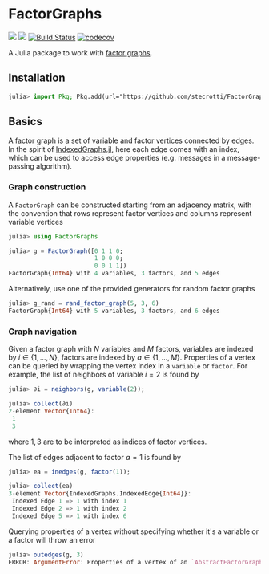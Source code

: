 # FactorGraphs

[![](https://img.shields.io/badge/docs-stable-blue.svg)](https://stecrotti.github.io/FactorGraphs.jl/stable)
[![](https://img.shields.io/badge/docs-dev-blue.svg)](https://stecrotti.github.io/FactorGraphs.jl/dev)
[![Build Status](https://github.com/stecrotti/FactorGraphs.jl/actions/workflows/CI.yml/badge.svg?branch=main)](https://github.com/stecrotti/FactorGraphs.jl/actions/workflows/CI.yml?query=branch%3Amain)
[![codecov](https://codecov.io/gh/stecrotti/FactorGraphs.jl/graph/badge.svg?token=nGaGg7oJom)](https://codecov.io/gh/stecrotti/FactorGraphs.jl)

A Julia package to work with [factor graphs](https://en.wikipedia.org/wiki/Factor_graph).

## Installation
```julia
julia> import Pkg; Pkg.add(url="https://github.com/stecrotti/FactorGraphs.jl")
```

## Basics
A factor graph is a set of variable and factor vertices connected by edges. 
In the spirit of [IndexedGraphs.jl](https://github.com/stecrotti/IndexedGraphs.jl), here each edge comes with an index, which can be used to access edge properties (e.g. messages in a message-passing algorithm).

### Graph construction
A `FactorGraph` can be constructed starting from an adjacency matrix, with the convention that rows represent factor vertices and columns represent variable vertices
```julia
julia> using FactorGraphs

julia> g = FactorGraph([0 1 1 0;
                        1 0 0 0;
                        0 0 1 1])
FactorGraph{Int64} with 4 variables, 3 factors, and 5 edges
```

Alternatively, use one of the provided generators for random factor graphs
```julia
julia> g_rand = rand_factor_graph(5, 3, 6)
FactorGraph{Int64} with 5 variables, 3 factors, and 6 edges
```

### Graph navigation 
Given a factor graph with $N$ variables and $M$ factors, variables are indexed by $i\in\{1,\ldots,N\}$, factors are indexed by $a\in\{1,\ldots,M\}$.
Properties of a vertex can be queried by wrapping the vertex index in a `variable` or `factor`. For example, the list of neighbors of variable $i=2$ is found by
```julia
julia> ∂i = neighbors(g, variable(2));

julia> collect(∂i)
2-element Vector{Int64}:
 1
 3
```
where $1,3$ are to be interpreted as indices of factor vertices.

The list of edges adjacent to factor $a=1$ is found by
```julia
julia> ea = inedges(g, factor(1));

julia> collect(ea)
3-element Vector{IndexedGraphs.IndexedEdge{Int64}}:
 Indexed Edge 1 => 1 with index 1
 Indexed Edge 2 => 1 with index 2
 Indexed Edge 5 => 1 with index 6
```

Querying properties of a vertex without specifying whether it's a variable or a factor will throw an error
```julia
julia> outedges(g, 3)
ERROR: ArgumentError: Properties of a vertex of an `AbstractFactorGraph` such as degree, neighbors, etc. cannot be accessed by an integer. Use a `variable` or `factor` wrapper instead.
```
